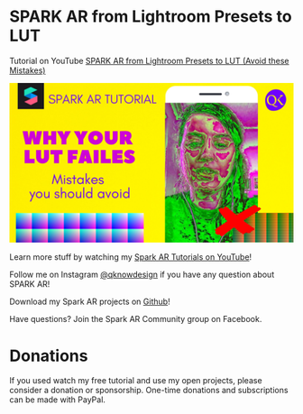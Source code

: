 <h1> SPARK AR from Lightroom Presets to LUT</h1>

Tutorial on YouTube 
<a href="https://youtu.be/9xM1rbc4y-E">SPARK AR from Lightroom Presets to LUT (Avoid these Mistakes)</a>

<a href="https://youtu.be/9xM1rbc4y-E" alt="QKnow Design SPARK AR from Lightroom Presets to LUT"> <img src="qknow-design_fast_color_luts_mistakes_to_avoid.jpg"/> </a> 

Learn more stuff by watching my <a href="https://www.youtube.com/channel/UC_ycBf44SNpOc7w6kvYkufA?view_as=subscriber">Spark AR Tutorials on YouTube</a>!

Follow me on Instagram <a href="https://www.instagram.com/qknowdesign/">@qknowdesign</a> if you have any question about SPARK AR!

Download my Spark AR projects on <a href="https://github.com/qknowdesign">Github</a>!

Have questions? Join the Spark AR Community group on Facebook.

<h1>Donations</h1>
If you used watch my free tutorial and use my open projects, please consider a donation or sponsorship. One-time donations and subscriptions can be made with PayPal.

<a href="https://www.paypal.com/cgi-bin/webscr?cmd=_s-xclick&hosted_button_id=ZJZCPPXBCGV8C&source=url" rel="nofollow"><input type="hidden" name="business" value="jankow9785@googlemail.com" /><img src="https://www.paypalobjects.com/en_US/DK/i/btn/btn_donateCC_LG.gif" alt="" data-canonical-src="https://www.paypalobjects.com/en_US/i/btn/btn_donateCC_LG.gif" style="max-width:100%;"></a>
